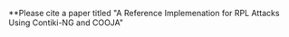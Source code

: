 **Please cite a paper titled "A Reference Implemenation for RPL Attacks Using Contiki-NG and COOJA"
